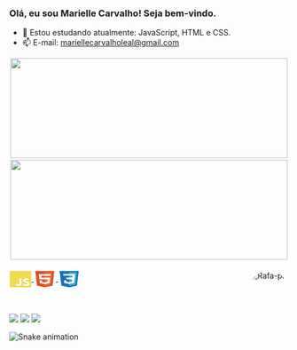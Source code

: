 ### Olá, eu sou Marielle Carvalho! Seja bem-vindo.
- 🌱 Estou estudando atualmente: JavaScript, HTML e CSS.
- 📫 E-mail: mariellecarvalholeal@gmail.com

<div align="center">
  <a href="https://github.com/mariellecarvalholeal">
  <img height="180" width="500" src="https://github-readme-stats.vercel.app/api?username=mariellecarvalholeal&show_icons=true&theme=nord&include_all_commits=true&count_private=true"/>
  <img height="180" width="500" src="https://github-readme-stats.vercel.app/api/top-langs/?username=mariellecarvalholeal&layout=compact&langs_count=7&theme=nord"/>
</div>
  
<div style="display: inline_block"><br>
  <img align="center" alt="Rafa-Js" height="30" width="40" src="https://raw.githubusercontent.com/devicons/devicon/master/icons/javascript/javascript-plain.svg">
  <img align="center" alt="Rafa-HTML" height="30" width="40" src="https://raw.githubusercontent.com/devicons/devicon/master/icons/html5/html5-original.svg">
  <img align="center" alt="Rafa-CSS" height="30" width="40" src="https://raw.githubusercontent.com/devicons/devicon/master/icons/css3/css3-original.svg">
  <img align="right" alt="Rafa-pic" height="150" style="border-radius:50px;" src="https://media.discordapp.net/attachments/781192959290769428/949048728399015936/output_7p1ZMX.gif?width=432&height=432">
  
</div>
  
  ##
  
  <div> 
  <br> <a href="https://instagram.com/mariellecarvalhol" target="_blank"><img src="https://img.shields.io/badge/-Instagram-%23E4405F?style=for-the-badge&logo=instagram&logoColor=white" target="_blank"></a>
  <a href = "mailto:mariellecarvalholeal@gmail.com"><img src="https://img.shields.io/badge/-Gmail-%23333?style=for-the-badge&logo=gmail&logoColor=white" target="_blank"></a>
  <a href="https://www.linkedin.com/in/mariellecarvalhol/" target="_blank"><img src="https://img.shields.io/badge/-LinkedIn-%230077B5?style=for-the-badge&logo=linkedin&logoColor=white" target="_blank"></a> 
 
  ![Snake animation](https://github.com/mariellecarvalholeal/mariellecarvalholeal/blob/output/github-contribution-grid-snake.svg)
 
</div>
